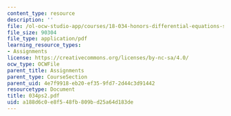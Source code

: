 ```yaml
---
content_type: resource
description: ''
file: /ol-ocw-studio-app/courses/18-034-honors-differential-equations-spring-2004/a188d6c0e8f548fb809bd25a64d183de_034ps2.pdf
file_size: 90304
file_type: application/pdf
learning_resource_types:
- Assignments
license: https://creativecommons.org/licenses/by-nc-sa/4.0/
ocw_type: OCWFile
parent_title: Assignments
parent_type: CourseSection
parent_uid: 4e7f9918-eb20-ef35-9fd7-2d44c3d91442
resourcetype: Document
title: 034ps2.pdf
uid: a188d6c0-e8f5-48fb-809b-d25a64d183de
---
```

